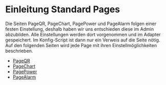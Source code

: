 <!-- TODO: Translate from German to Українська -->

# Einleitung Standard Pages  

Die Seiten PageQR, PageChart, PagePower und PageAlarm folgen einer festen Einstellung, deshalb haben wir uns entschieden diese im Admin abzubilden. Alle Einstellungen werden dort vorgenommen und im Adapter gespeichert. Im Konfig-Script ist dann nur ein Verweis auf die Seite nötig. Auf den folgenden Seiten wird jede Page mit ihren Einstellmöglichkeiten beschrieben.  
- [PageQR](PageQR)  
- [PageChart](PageChart)  
- [PagePower](PagePower)  
- [PageAlarm](PageAlarm)